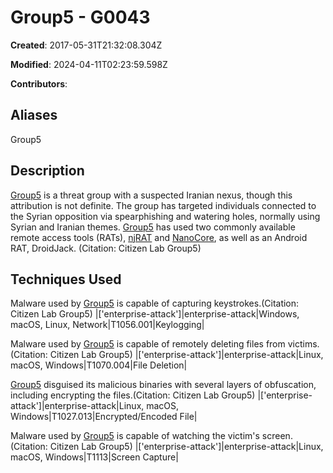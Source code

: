 # Group5 - G0043

**Created**: 2017-05-31T21:32:08.304Z

**Modified**: 2024-04-11T02:23:59.598Z

**Contributors**: 

## Aliases

Group5

## Description

[Group5](https://attack.mitre.org/groups/G0043) is a threat group with a suspected Iranian nexus, though this attribution is not definite. The group has targeted individuals connected to the Syrian opposition via spearphishing and watering holes, normally using Syrian and Iranian themes. [Group5](https://attack.mitre.org/groups/G0043) has used two commonly available remote access tools (RATs), [njRAT](https://attack.mitre.org/software/S0385) and [NanoCore](https://attack.mitre.org/software/S0336), as well as an Android RAT, DroidJack. (Citation: Citizen Lab Group5)

## Techniques Used


Malware used by [Group5](https://attack.mitre.org/groups/G0043) is capable of capturing keystrokes.(Citation: Citizen Lab Group5)
|['enterprise-attack']|enterprise-attack|Windows, macOS, Linux, Network|T1056.001|Keylogging|


Malware used by [Group5](https://attack.mitre.org/groups/G0043) is capable of remotely deleting files from victims.(Citation: Citizen Lab Group5)
|['enterprise-attack']|enterprise-attack|Linux, macOS, Windows|T1070.004|File Deletion|


[Group5](https://attack.mitre.org/groups/G0043) disguised its malicious binaries with several layers of obfuscation, including encrypting the files.(Citation: Citizen Lab Group5)
|['enterprise-attack']|enterprise-attack|Linux, macOS, Windows|T1027.013|Encrypted/Encoded File|


Malware used by [Group5](https://attack.mitre.org/groups/G0043) is capable of watching the victim's screen.(Citation: Citizen Lab Group5)
|['enterprise-attack']|enterprise-attack|Linux, macOS, Windows|T1113|Screen Capture|

